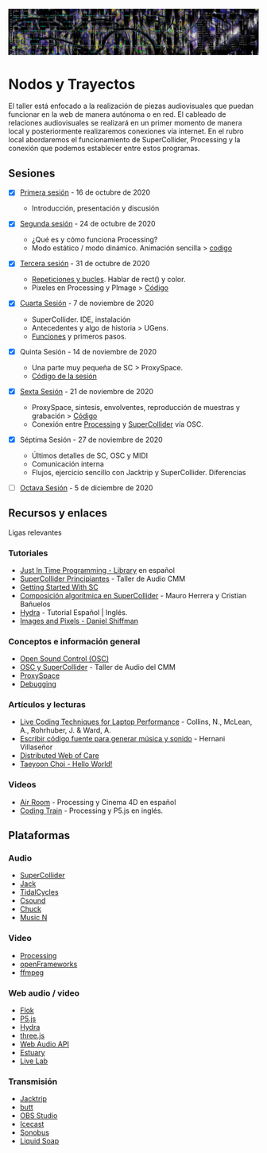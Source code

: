 ![portada](https://github.com/EmilioOcelotl/nodos-y-trayectos/blob/main/img/nodos.jpg)

# Nodos y Trayectos

El taller está enfocado a la realización de piezas audiovisuales que puedan funcionar en la web de manera autónoma o en red. El cableado de relaciones audiovisuales se realizará en un primer momento de manera local y posteriormente realizaremos conexiones vía internet. En el rubro local abordaremos el funcionamiento de SuperCollider, Processing y la conexión que podemos establecer entre estos programas.

## Sesiones 

- [x] [Primera sesión](https://github.com/EmilioOcelotl/nodos-y-trayectos/blob/main/primeraSesion/README.md) - 16 de octubre de 2020

  - Introducción, presentación y discusión 

- [x] [Segunda sesión](https://github.com/EmilioOcelotl/nodos-y-trayectos/blob/main/segundaSesion/README.md) - 24 de octubre de 2020

  - ¿Qué es y cómo funciona Processing?
  - Modo estático / modo dinámico. Animación sencilla > [codigo](https://gist.github.com/EmilioOcelotl/d382e19b1c5f4a962cf3cac7b85ef975)

- [x] [Tercera sesión](https://github.com/EmilioOcelotl/nodos-y-trayectos/blob/main/terceraSesion/README.md) - 31 de octubre de 2020

  - [Repeticiones y bucles](https://gist.github.com/EmilioOcelotl/6a2fb62fdacc1d187bb0ecccbae2c68f). Hablar de rect() y color.   
  - Pixeles en Processing y PImage > [Código](https://gist.github.com/EmilioOcelotl/5f1c94561a46fea5fbf2b00ee68e3b28)   

- [x] [Cuarta Sesión](https://github.com/EmilioOcelotl/nodos-y-trayectos/blob/main/cuartaSesion/README.md) - 7 de noviembre de 2020

  - SuperCollider. IDE, instalación 
  - Antecedentes y algo de historia > UGens.
  - [Funciones](http://doc.sccode.org/Tutorials/Getting-Started/04-Functions-and-Other-Functionality.html) y primeros pasos.

- [x] Quinta Sesión - 14 de noviembre de 2020

  - Una parte muy pequeña de SC > ProxySpace.
  - [Código de la sesión](https://gist.github.com/EmilioOcelotl/eb091c1b4b27c744f92fd9673e522a43)

- [x] [Sexta Sesión](https://github.com/EmilioOcelotl/nodos-y-trayectos/blob/main/sextaSesion/README.md) - 21 de noviembre de 2020

  - ProxySpace, sintesis, envolventes, reproducción de muestras y grabación > [Código](https://gist.github.com/EmilioOcelotl/dc01abdfe83cdb2c8c867c870bece065)
  - Conexión entre [Processing](https://gist.github.com/EmilioOcelotl/7059f7f896a6c46f5844a4855f9db382) y [SuperCollider](https://gist.github.com/EmilioOcelotl/edd0b511497d15d911f1ab5433244f27) vía OSC. 

- [x] Séptima Sesión - 27 de noviembre de 2020

  - Últimos detalles de SC, OSC y MIDI
  - Comunicación interna
  - Flujos, ejercicio sencillo con Jacktrip y SuperCollider. Diferencias

- [ ] [Octava Sesión](https://github.com/EmilioOcelotl/nodos-y-trayectos/blob/main/octavaSesion/README.md) - 5 de diciembre de 2020

## Recursos y enlaces

Ligas relevantes

### Tutoriales 

- [Just In Time Programming - Library](http://cmm.cenart.gob.mx/tallerdeaudio/actividades/sesioneslivecoding/sesioneslivecoding/jitlib.pdf) en español 
- [SuperCollider Principiantes](http://cmm.cenart.gob.mx/tallerdeaudio/cursos/cursocollider/textos/curso%20de%20supercollider%20principiantes.pdf) - Taller de Audio CMM 
- [Getting Started With SC](http://doc.sccode.org/Tutorials/Getting-Started/00-Getting-Started-With-SC.html)
-  [Composición algorítmica en SuperCollider](https://es.coursera.org/learn/composicion-algoritmica-supercollider) - Mauro Herrera y Cristian Bañuelos 
- [Hydra](https://github.com/jac307/HydraTutorial) - Tutorial Español | Inglés. 
- [Images and Pixels - Daniel Shiffman](https://www.processing.org/tutorials/pixels/)

### Conceptos e información general 

- [Open Sound Control (OSC)](http://opensoundcontrol.org/introduction-osc)
- [OSC y SuperCollider](http://cmm.cenart.gob.mx/tallerdeaudio/cursos/cursocollider/curso_intermedios/Clase%2015.html) - Taller de Audio del CMM
- [ProxySpace](http://doc.sccode.org/Classes/ProxySpace.html)
- [Debugging](https://p5js.org/learn/debugging.html) 

### Artículos y lecturas

- [Live Coding Techniques for Laptop Performance](https://composerprogrammer.com/research/livecoding.pdf) - Collins, N., McLean, A., Rohrhuber, J. & Ward, A.
- [Escribir código fuente para generar música y sonido](http://europia.org/cac6/CAC-Pdf/31-CAC6_paper_25.pdf) - Hernani Villaseñor 
- [Distributed Web of Care](http://distributedweb.care/)
- [Taeyoon Choi - Hello World!](http://avant.org/project/hello-world/)

### Videos 

- [Air Room](https://www.youtube.com/c/Airroom/videos) - Processing y Cinema 4D en español 
- [Coding Train](https://www.youtube.com/c/TheCodingTrain/videos) - Processing y P5.js en inglés.

## Plataformas 

### Audio

- [SuperCollider](https://supercollider.github.io/)
- [Jack](https://jackaudio.org/) 
- [TidalCycles](https://tidalcycles.org/index.php/Welcome)
- [Csound](https://csound.com/)
- [Chuck](https://chuck.cs.princeton.edu/)
- [Music N](https://en.wikipedia.org/wiki/MUSIC-N)

### Video

- [Processing](https://processing.org/)
- [openFrameworks](https://openframeworks.cc/)
- [ffmpeg](https://ffmpeg.org/) 

### Web audio / video 

- [Flok](https://github.com/munshkr/flok)
- [P5.js](https://p5js.org/es/)
- [Hydra](https://github.com/ojack/hydra)
- [three.js](https://threejs.org/)
- [Web Audio API](https://developer.mozilla.org/es/docs/Web_Audio_API)
- [Estuary](https://estuary.mcmaster.ca/) 
- [Live Lab](https://livelab.app/)

### Transmisión 

- [Jacktrip](https://ccrma.stanford.edu/software/jacktrip/)
- [butt](http://danielnoethen.de/butt/)
- [OBS Studio](https://obsproject.com/es)
- [Icecast](https://icecast.org/)
- [Sonobus](https://sonobus.net) 
- [Liquid Soap](https://www.liquidsoap.info/)
